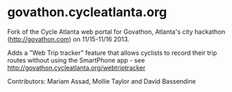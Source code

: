 govathon.cycleatlanta.org
================

Fork of the Cycle Atlanta web portal for Govathon, Atlanta's city hackathon (http://govathon.com) on 11/15-11/16 2013.

Adds a "Web Trip tracker" feature that allows cyclists to record their trip routes without using the SmartPhone app - see http://govathon.cycleatlanta.org/webtriptracker

Contributors: Mariam Assad, Mollie Taylor and David Bassendine
